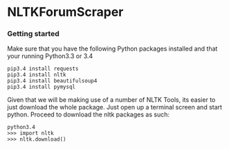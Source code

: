 # NLTKForumScraper

<h3>Getting started</h3>

Make sure that you have the following Python packages installed and that your running Python3.3 or 3.4

```
pip3.4 install requests
pip3.4 install nltk
pip3.4 install beautifulsoup4
pip3.4 install pymysql
```

Given that we will be making use of a number of NLTK Tools, its easier to just download the whole package. Just open up a terminal screen and start python. Proceed to download the nltk packages as such:

```
python3.4
>>> import nltk
>>> nltk.download()
```
